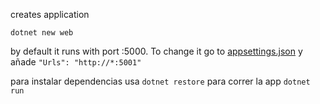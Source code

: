 creates application
```
dotnet new web
```

by default it runs with port :5000. To change it go to [appsettings.json](./appsettings.json)
y añade `"Urls": "http://*:5001"`

para instalar dependencias usa `dotnet restore`
para correr la app `dotnet run`